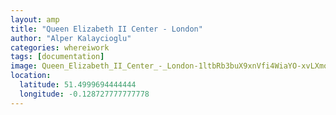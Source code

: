 ```yaml
---
layout: amp
title: "Queen Elizabeth II Center - London"
author: "Alper Kalaycioglu"
categories: whereiwork
tags: [documentation]
image: Queen_Elizabeth_II_Center_-_London-1ltbRb3buX9xnVfi4WiaYO-xvLXmolHV2.jpg
location:
  latitude: 51.4999694444444
  longitude: -0.128727777777778
---
```

